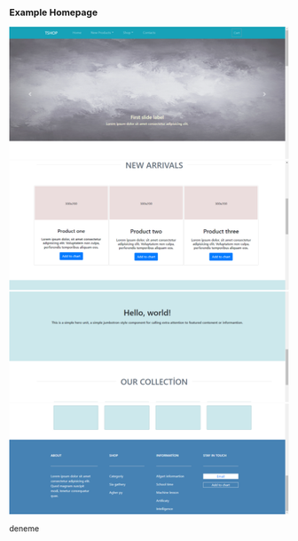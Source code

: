 <p align="center">
  <h3>Example Homepage</h3> 
</p>
<p align="center">
  <img src="https://github.com/ht1625/example_webpage/blob/main/images/homepage_skeletone1.png" style="padding-bottom: 0px;">
  <img src="https://github.com/ht1625/example_webpage/blob/main/images/homepage_skeletone2.png">
  <img src="https://github.com/ht1625/example_webpage/blob/main/images/homepage_skeletone3.png">
  <img src="https://github.com/ht1625/example_webpage/blob/main/images/homepage_skeletone4.png">
</p>
deneme
